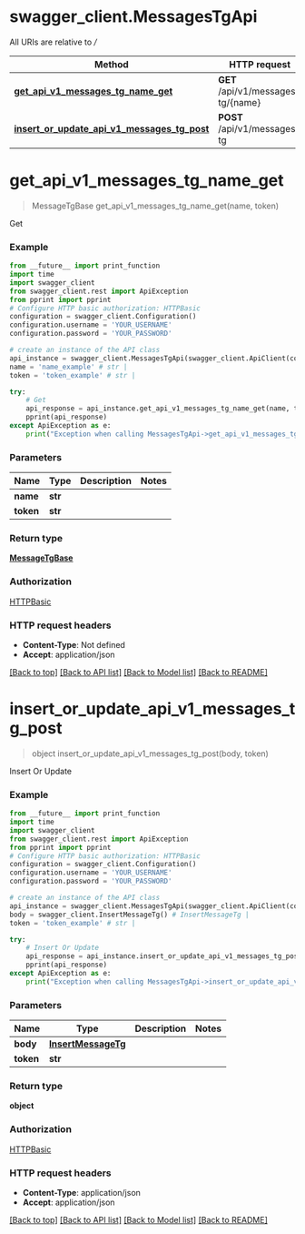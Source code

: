 # swagger_client.MessagesTgApi

All URIs are relative to */*

Method | HTTP request | Description
------------- | ------------- | -------------
[**get_api_v1_messages_tg_name_get**](MessagesTgApi.md#get_api_v1_messages_tg_name_get) | **GET** /api/v1/messages-tg/{name} | Get
[**insert_or_update_api_v1_messages_tg_post**](MessagesTgApi.md#insert_or_update_api_v1_messages_tg_post) | **POST** /api/v1/messages-tg | Insert Or Update

# **get_api_v1_messages_tg_name_get**
> MessageTgBase get_api_v1_messages_tg_name_get(name, token)

Get

### Example
```python
from __future__ import print_function
import time
import swagger_client
from swagger_client.rest import ApiException
from pprint import pprint
# Configure HTTP basic authorization: HTTPBasic
configuration = swagger_client.Configuration()
configuration.username = 'YOUR_USERNAME'
configuration.password = 'YOUR_PASSWORD'

# create an instance of the API class
api_instance = swagger_client.MessagesTgApi(swagger_client.ApiClient(configuration))
name = 'name_example' # str | 
token = 'token_example' # str | 

try:
    # Get
    api_response = api_instance.get_api_v1_messages_tg_name_get(name, token)
    pprint(api_response)
except ApiException as e:
    print("Exception when calling MessagesTgApi->get_api_v1_messages_tg_name_get: %s\n" % e)
```

### Parameters

Name | Type | Description  | Notes
------------- | ------------- | ------------- | -------------
 **name** | **str**|  | 
 **token** | **str**|  | 

### Return type

[**MessageTgBase**](MessageTgBase.md)

### Authorization

[HTTPBasic](../README.md#HTTPBasic)

### HTTP request headers

 - **Content-Type**: Not defined
 - **Accept**: application/json

[[Back to top]](#) [[Back to API list]](../README.md#documentation-for-api-endpoints) [[Back to Model list]](../README.md#documentation-for-models) [[Back to README]](../README.md)

# **insert_or_update_api_v1_messages_tg_post**
> object insert_or_update_api_v1_messages_tg_post(body, token)

Insert Or Update

### Example
```python
from __future__ import print_function
import time
import swagger_client
from swagger_client.rest import ApiException
from pprint import pprint
# Configure HTTP basic authorization: HTTPBasic
configuration = swagger_client.Configuration()
configuration.username = 'YOUR_USERNAME'
configuration.password = 'YOUR_PASSWORD'

# create an instance of the API class
api_instance = swagger_client.MessagesTgApi(swagger_client.ApiClient(configuration))
body = swagger_client.InsertMessageTg() # InsertMessageTg | 
token = 'token_example' # str | 

try:
    # Insert Or Update
    api_response = api_instance.insert_or_update_api_v1_messages_tg_post(body, token)
    pprint(api_response)
except ApiException as e:
    print("Exception when calling MessagesTgApi->insert_or_update_api_v1_messages_tg_post: %s\n" % e)
```

### Parameters

Name | Type | Description  | Notes
------------- | ------------- | ------------- | -------------
 **body** | [**InsertMessageTg**](InsertMessageTg.md)|  | 
 **token** | **str**|  | 

### Return type

**object**

### Authorization

[HTTPBasic](../README.md#HTTPBasic)

### HTTP request headers

 - **Content-Type**: application/json
 - **Accept**: application/json

[[Back to top]](#) [[Back to API list]](../README.md#documentation-for-api-endpoints) [[Back to Model list]](../README.md#documentation-for-models) [[Back to README]](../README.md)

